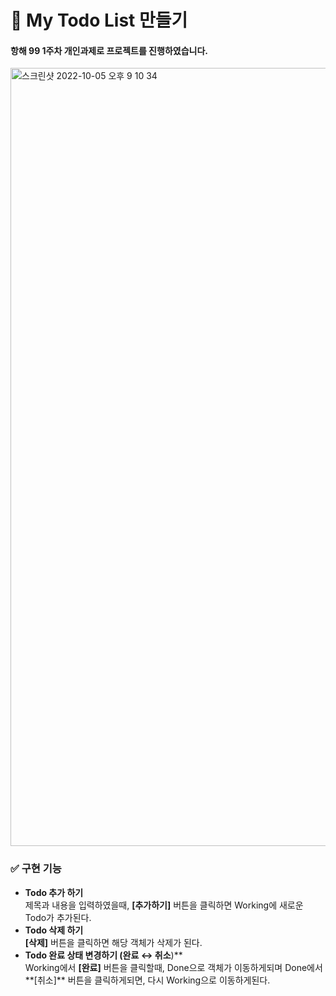 # 📌 **My Todo List 만들기**

#### 항해 99 1주차 개인과제로 프로젝트를 진행하였습니다.

<img width="1245" alt="스크린샷 2022-10-05 오후 9 10 34" src="https://user-images.githubusercontent.com/100185218/194058569-3c8dc4a9-491b-430b-957e-4e6ac8db8e9b.png">

### **✅ 구현 기능**

- **Todo 추가 하기**
  <br/>
  제목과 내용을 입력하였을때, **[추가하기]** 버튼을 클릭하면 Working에 새로운 Todo가 추가된다.
- **Todo 삭제 하기**
  <br/>
  **[삭제]** 버튼을 클릭하면 해당 객체가 삭제가 된다.
- **Todo 완료 상태 변경하기 (완료 ↔ 취소**)**
  <br/>
  Working에서 **[완료]** 버튼을 클릭할때, Done으로 객체가 이동하게되며 Done에서 **[취소]\*\* 버튼을 클릭하게되면, 다시 Working으로 이동하게된다.
